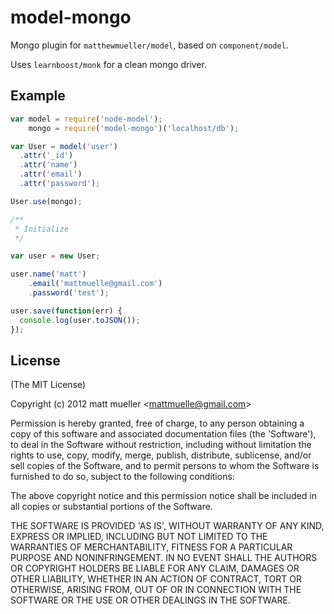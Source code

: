 
# model-mongo

Mongo plugin for `matthewmueller/model`, based on `component/model`.

Uses `learnboost/monk` for a clean mongo driver.

## Example

```js
var model = require('node-model');
    mongo = require('model-mongo')('localhost/db');

var User = model('user')
  .attr('_id')
  .attr('name')
  .attr('email')
  .attr('password');

User.use(mongo);

/**
 * Initialize
 */

var user = new User;

user.name('matt')
    .email('mattmuelle@gmail.com')
    .password('test');

user.save(function(err) {
  console.log(user.toJSON());
});
```

## License

(The MIT License)

Copyright (c) 2012 matt mueller &lt;mattmuelle@gmail.com&gt;

Permission is hereby granted, free of charge, to any person obtaining
a copy of this software and associated documentation files (the
'Software'), to deal in the Software without restriction, including
without limitation the rights to use, copy, modify, merge, publish,
distribute, sublicense, and/or sell copies of the Software, and to
permit persons to whom the Software is furnished to do so, subject to
the following conditions:

The above copyright notice and this permission notice shall be
included in all copies or substantial portions of the Software.

THE SOFTWARE IS PROVIDED 'AS IS', WITHOUT WARRANTY OF ANY KIND,
EXPRESS OR IMPLIED, INCLUDING BUT NOT LIMITED TO THE WARRANTIES OF
MERCHANTABILITY, FITNESS FOR A PARTICULAR PURPOSE AND NONINFRINGEMENT.
IN NO EVENT SHALL THE AUTHORS OR COPYRIGHT HOLDERS BE LIABLE FOR ANY
CLAIM, DAMAGES OR OTHER LIABILITY, WHETHER IN AN ACTION OF CONTRACT,
TORT OR OTHERWISE, ARISING FROM, OUT OF OR IN CONNECTION WITH THE
SOFTWARE OR THE USE OR OTHER DEALINGS IN THE SOFTWARE.

